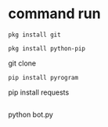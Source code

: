 # command run   
```
pkg install git
```
```
pkg install python-pip
```
git clone

```
pip install pyrogram

```
pip install requests

```

```
python bot.py

```
